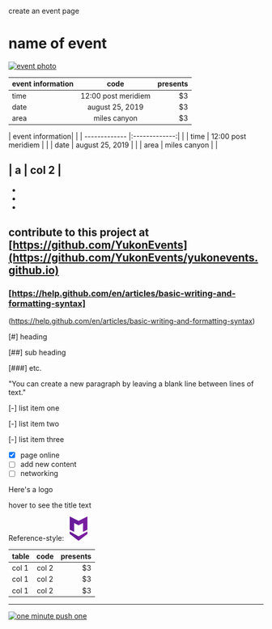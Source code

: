 create an event page

# name of event

[![event photo](http://bit.ly/_logo_jpg)](http://netads.github.io)


| event information         | code          | presents |
| ------------- |:-------------:| --------:|
| time         | 12:00 post meridiem         |       $3 |
| date         | august 25, 2019         |       $3 |
| area         | miles canyon         |       $3 |



| event information|  |
| ------------- |:-------------:| |
| time         | 12:00 post meridiem      | |
| date         | august 25, 2019        | |
| area         | miles canyon         | |

| a         | col 2         |
- 
- 
-




-
## contribute to this project at [https://github.com/YukonEvents](https://github.com/YukonEvents/yukonevents.github.io)

### [https://help.github.com/en/articles/basic-writing-and-formatting-syntax]
(https://help.github.com/en/articles/basic-writing-and-formatting-syntax)

[#] heading

[##] sub heading

[###] etc.

"You can create a new paragraph by leaving a blank line between lines of text."

[-] list item one 

[-] list item two 

[-] list item three 



- [x] page online
- [ ] add new content
- [ ] networking

Here's a logo 

hover to see the title text

Reference-style: 
![alt text][logo]

[logo]: https://github.com/adam-p/markdown-here/raw/master/src/common/images/icon48.png "Logo Title Text"

| table         | code          | presents |
| ------------- |:-------------:| --------:|
| col 1         | col 2         |       $3 |
| col 1         | col 2         |       $3 |
| col 1         | col 2         |       $3 |


---

[![one minute push one](https://img.youtube.com/)](https://www.youtube.com/watch?v=QUldxN4S1UY)


